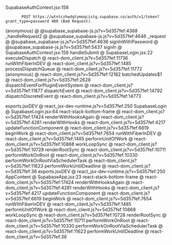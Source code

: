 SupabaseAuthContext.jsx:158 
            
            
           POST https://wtntczhwdqtymoqcistg.supabase.co/auth/v1/token?grant_type=password 400 (Bad Request)
(anonymous) @ @supabase_supabase-js.js?v=5d357fef:4368
_handleRequest2 @ @supabase_supabase-js.js?v=5d357fef:4646
_request @ @supabase_supabase-js.js?v=5d357fef:4636
signInWithPassword @ @supabase_supabase-js.js?v=5d357fef:5437
signIn @ SupabaseAuthContext.jsx:158
handleSubmit @ SupabaseLogin.jsx:22
executeDispatch @ react-dom_client.js?v=5d357fef:11736
runWithFiberInDEV @ react-dom_client.js?v=5d357fef:1485
processDispatchQueue @ react-dom_client.js?v=5d357fef:11772
(anonymous) @ react-dom_client.js?v=5d357fef:12182
batchedUpdates$1 @ react-dom_client.js?v=5d357fef:2628
dispatchEventForPluginEventSystem @ react-dom_client.js?v=5d357fef:11877
dispatchEvent @ react-dom_client.js?v=5d357fef:14792
dispatchDiscreteEvent @ react-dom_client.js?v=5d357fef:14773
<form>
exports.jsxDEV @ react_jsx-dev-runtime.js?v=5d357fef:250
SupabaseLogin @ SupabaseLogin.jsx:64
react-stack-bottom-frame @ react-dom_client.js?v=5d357fef:17424
renderWithHooksAgain @ react-dom_client.js?v=5d357fef:4281
renderWithHooks @ react-dom_client.js?v=5d357fef:4217
updateFunctionComponent @ react-dom_client.js?v=5d357fef:6619
beginWork @ react-dom_client.js?v=5d357fef:7654
runWithFiberInDEV @ react-dom_client.js?v=5d357fef:1485
performUnitOfWork @ react-dom_client.js?v=5d357fef:10868
workLoopSync @ react-dom_client.js?v=5d357fef:10728
renderRootSync @ react-dom_client.js?v=5d357fef:10711
performWorkOnRoot @ react-dom_client.js?v=5d357fef:10330
performWorkOnRootViaSchedulerTask @ react-dom_client.js?v=5d357fef:11623
performWorkUntilDeadline @ react-dom_client.js?v=5d357fef:36
<SupabaseLogin>
exports.jsxDEV @ react_jsx-dev-runtime.js?v=5d357fef:250
AppContent @ SupabaseApp.jsx:23
react-stack-bottom-frame @ react-dom_client.js?v=5d357fef:17424
renderWithHooksAgain @ react-dom_client.js?v=5d357fef:4281
renderWithHooks @ react-dom_client.js?v=5d357fef:4217
updateFunctionComponent @ react-dom_client.js?v=5d357fef:6619
beginWork @ react-dom_client.js?v=5d357fef:7654
runWithFiberInDEV @ react-dom_client.js?v=5d357fef:1485
performUnitOfWork @ react-dom_client.js?v=5d357fef:10868
workLoopSync @ react-dom_client.js?v=5d357fef:10728
renderRootSync @ react-dom_client.js?v=5d357fef:10711
performWorkOnRoot @ react-dom_client.js?v=5d357fef:10330
performWorkOnRootViaSchedulerTask @ react-dom_client.js?v=5d357fef:11623
performWorkUntilDeadline @ react-dom_client.js?v=5d357fef:36
